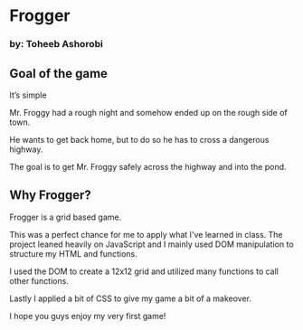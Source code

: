 # Frogger

### by: Toheeb Ashorobi

## Goal of the game

It’s simple

Mr. Froggy had a rough night and somehow ended up on the rough side of town.

He wants to get back home, but to do so he has to cross a dangerous highway.

The goal is to get Mr. Froggy safely across the highway and into the pond.

## Why Frogger?

Frogger is a grid based game.

This was a perfect chance for me to apply what I've learned in class. The project leaned heavily on JavaScript and I mainly used DOM manipulation to structure my HTML and functions.

I used the DOM to create a 12x12 grid and utilized many functions to call other functions.

Lastly I applied a bit of CSS to give my game a bit of a makeover.

I hope you guys enjoy my very first game!
